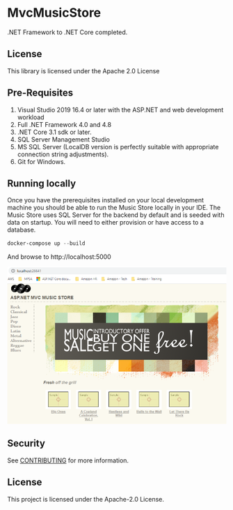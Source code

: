 # MvcMusicStore
.NET Framework to .NET Core completed.

## License
This library is licensed under the Apache 2.0 License

## Pre-Requisites
1. Visual Studio 2019 16.4 or later with the ASP.NET and web development workload
2. Full .NET Framework 4.0 and 4.8
3. .NET Core 3.1 sdk or later.
4. SQL Server Management Studio
5. MS SQL Server (LocalDB version is perfectly suitable with appropriate connection string adjustments).
6. Git for Windows.

## Running locally
Once you have the prerequisites installed on your local development machine you should be able to run the Music Store locally in your IDE. The Music Store uses SQL Server for the backend by default and is seeded with data on startup. You will need to either provision or have access to a database. 

```PowerShell
docker-compose up --build
```

And browse to http://localhost:5000

![mvc-music-store](./static/images/music-store.png)

## Security

See [CONTRIBUTING](CONTRIBUTING.md#security-issue-notifications) for more information.

## License

This project is licensed under the Apache-2.0 License.